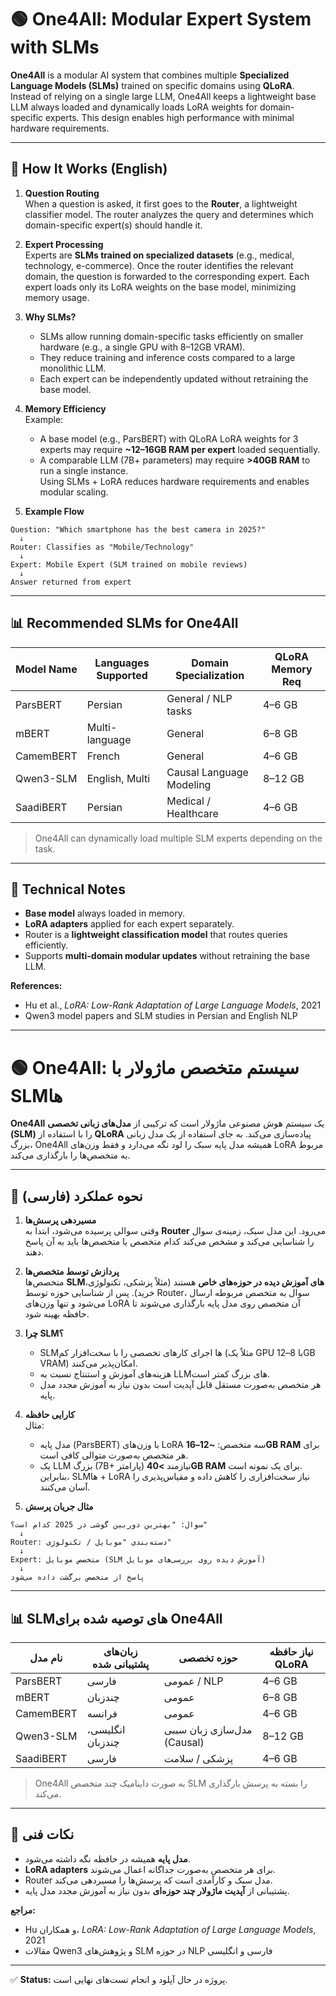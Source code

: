 # 🟢 One4All: Modular Expert System with SLMs

**One4All** is a modular AI system that combines multiple **Specialized Language Models (SLMs)** trained on specific domains using **QLoRA**. Instead of relying on a single large LLM, One4All keeps a lightweight base LLM always loaded and dynamically loads LoRA weights for domain-specific experts. This design enables high performance with minimal hardware requirements.

---

## 🚀 How It Works (English)

1. **Question Routing**  
   When a question is asked, it first goes to the **Router**, a lightweight classifier model. The router analyzes the query and determines which domain-specific expert(s) should handle it.

2. **Expert Processing**  
   Experts are **SLMs trained on specialized datasets** (e.g., medical, technology, e-commerce). Once the router identifies the relevant domain, the question is forwarded to the corresponding expert. Each expert loads only its LoRA weights on the base model, minimizing memory usage.

3. **Why SLMs?**  
   - SLMs allow running domain-specific tasks efficiently on smaller hardware (e.g., a single GPU with 8–12GB VRAM).  
   - They reduce training and inference costs compared to a large monolithic LLM.  
   - Each expert can be independently updated without retraining the base model.

4. **Memory Efficiency**  
   Example:  
   - A base model (e.g., ParsBERT) with QLoRA LoRA weights for 3 experts may require **~12–16GB RAM per expert** loaded sequentially.  
   - A comparable LLM (7B+ parameters) may require **>40GB RAM** to run a single instance.  
   Using SLMs + LoRA reduces hardware requirements and enables modular scaling.

5. **Example Flow**
```text
Question: "Which smartphone has the best camera in 2025?"
  ↓
Router: Classifies as "Mobile/Technology"
  ↓
Expert: Mobile Expert (SLM trained on mobile reviews)
  ↓
Answer returned from expert
```

---

## 📊 Recommended SLMs for One4All

| Model Name           | Languages Supported | Domain Specialization       | QLoRA Memory Req |
|---------------------|------------------|----------------------------|----------------|
| ParsBERT            | Persian           | General / NLP tasks        | 4–6 GB         |
| mBERT               | Multi-language    | General                    | 6–8 GB         |
| CamemBERT            | French            | General                    | 4–6 GB         |
| Qwen3-SLM           | English, Multi    | Causal Language Modeling   | 8–12 GB        |
| SaadiBERT            | Persian           | Medical / Healthcare       | 4–6 GB         |

> One4All can dynamically load multiple SLM experts depending on the task.

---

## 🔧 Technical Notes

- **Base model** always loaded in memory.  
- **LoRA adapters** applied for each expert separately.  
- Router is a **lightweight classification model** that routes queries efficiently.  
- Supports **multi-domain modular updates** without retraining the base LLM.  

**References:**  
- Hu et al., *LoRA: Low-Rank Adaptation of Large Language Models*, 2021  
- Qwen3 model papers and SLM studies in Persian and English NLP  

---

# 🟢 One4All: سیستم متخصص ماژولار با SLMها

**One4All** یک سیستم هوش مصنوعی ماژولار است که ترکیبی از **مدل‌های زبانی تخصصی (SLM)** را با استفاده از **QLoRA** پیاده‌سازی می‌کند. به جای استفاده از یک مدل زبانی بزرگ، One4All همیشه مدل پایه سبک را لود نگه می‌دارد و فقط وزن‌های LoRA مربوط به متخصص‌ها را بارگذاری می‌کند.

---

## 🚀 نحوه عملکرد (فارسی)

1. **مسیردهی پرسش‌ها**  
   وقتی سوالی پرسیده می‌شود، ابتدا به **Router** می‌رود. این مدل سبک، زمینه‌ی سوال را شناسایی می‌کند و مشخص می‌کند کدام متخصص یا متخصص‌ها باید به آن پاسخ دهند.

2. **پردازش توسط متخصص‌ها**  
   متخصص‌ها **SLMهای آموزش دیده در حوزه‌های خاص** هستند (مثلاً پزشکی، تکنولوژی، خرید). پس از شناسایی حوزه توسط Router، سوال به متخصص مربوطه ارسال می‌شود و تنها وزن‌های LoRA آن متخصص روی مدل پایه بارگذاری می‌شوند تا حافظه بهینه شود.

3. **چرا SLM؟**  
   - SLMها اجرای کارهای تخصصی را با سخت‌افزار کم (مثلاً یک GPU با 8–12GB VRAM) امکان‌پذیر می‌کنند.  
   - هزینه‌های آموزش و استنتاج نسبت به LLMهای بزرگ کمتر است.  
   - هر متخصص به‌صورت مستقل قابل آپدیت است بدون نیاز به آموزش مجدد مدل پایه.

4. **کارایی حافظه**  
   مثال:  
   - مدل پایه (ParsBERT) با وزن‌های LoRA سه متخصص: **~12–16GB RAM** برای هر متخصص به‌صورت متوالی کافی است.  
   - یک LLM بزرگ (7B+ پارامتر) نیازمند **>40GB RAM** برای یک نمونه است.  
   بنابراین، SLMها + LoRA نیاز سخت‌افزاری را کاهش داده و مقیاس‌پذیری را آسان می‌کنند.

5. **مثال جریان پرسش**
```text
سوال: "بهترین دوربین گوشی در 2025 کدام است؟"
  ↓
Router: دسته‌بندی "موبایل / تکنولوژی"
  ↓
Expert: متخصص موبایل (SLM آموزش دیده روی بررسی‌های موبایل)
  ↓
پاسخ از متخصص برگشت داده می‌شود
```

---

## 📊 SLMهای توصیه شده برای One4All

| نام مدل             | زبان‌های پشتیبانی شده | حوزه تخصصی                  | نیاز حافظه QLoRA |
|--------------------|--------------------|-----------------------------|----------------|
| ParsBERT            | فارسی               | عمومی / NLP                | 4–6 GB         |
| mBERT               | چندزبان             | عمومی                       | 6–8 GB         |
| CamemBERT           | فرانسه              | عمومی                       | 4–6 GB         |
| Qwen3-SLM           | انگلیسی، چندزبان    | مدل‌سازی زبان سببی (Causal) | 8–12 GB        |
| SaadiBERT           | فارسی               | پزشکی / سلامت               | 4–6 GB         |

> One4All به صورت داینامیک چند متخصص SLM را بسته به پرسش بارگذاری می‌کند.

---

## 🔧 نکات فنی

- **مدل پایه** همیشه در حافظه نگه داشته می‌شود.  
- **LoRA adapters** برای هر متخصص به‌صورت جداگانه اعمال می‌شوند.  
- Router مدل سبک و کارآمدی است که پرسش‌ها را مسیردهی می‌کند.  
- پشتیبانی از **آپدیت ماژولار چند حوزه‌ای** بدون نیاز به آموزش مجدد مدل پایه.  

**مراجع:**  
- Hu و همکاران، *LoRA: Low-Rank Adaptation of Large Language Models*, 2021  
- مقالات Qwen3 و پژوهش‌های SLM در حوزه NLP فارسی و انگلیسی  

---

✅ **Status:** پروژه در حال آپلود و انجام تست‌های نهایی است.

